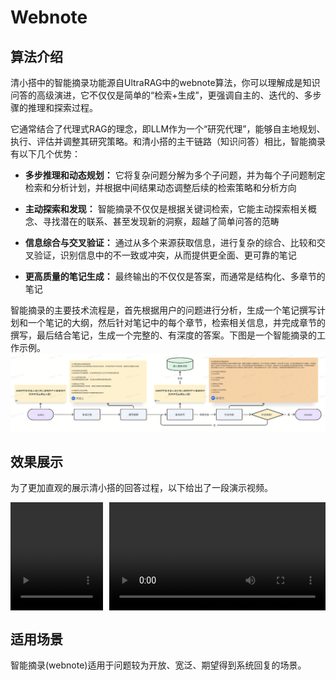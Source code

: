# Webnote

## 算法介绍

清小搭中的智能摘录功能源自UltraRAG中的webnote算法，你可以理解成是知识问答的高级演进，它不仅仅是简单的“检索+生成”，更强调自主的、迭代的、多步骤的推理和探索过程。

它通常结合了代理式RAG的理念，即LLM作为一个“研究代理”，能够自主地规划、执行、评估并调整其研究策略。和清小搭的主干链路（知识问答）相比，智能摘录有以下几个优势：

- **多步推理和动态规划：** 它将复杂问题分解为多个子问题，并为每个子问题制定检索和分析计划，并根据中间结果动态调整后续的检索策略和分析方向

- **主动探索和发现：** 智能摘录不仅仅是根据关键词检索，它能主动探索相关概念、寻找潜在的联系、甚至发现新的洞察，超越了简单问答的范畴

- **信息综合与交叉验证：** 通过从多个来源获取信息，进行复杂的综合、比较和交叉验证，识别信息中的不一致或冲突，从而提供更全面、更可靠的笔记

- **更高质量的笔记生成：** 最终输出的不仅仅是答案，而通常是结构化、多章节的笔记

智能摘录的主要技术流程是，首先根据用户的问题进行分析，生成一个笔记撰写计划和一个笔记的大纲，然后针对笔记中的每个章节，检索相关信息，并完成章节的撰写，最后结合笔记，生成一个完整的、有深度的答案。下图是一个智能摘录的工作示例。
![WebNote链路](../assets/imgs/webnote.png)


## 效果展示
为了更加直观的展示清小搭的回答过程，以下给出了一段演示视频。
<div style="display: flex; gap: 10px;">
  <video width="29%" controls style="flex: 3;">
    <source src="../assets/videos/webnote_wx.mp4" type="video/mp4">
    您的浏览器不支持 video 标签。
  </video>

  <video width="71%" controls style="flex: 7;">
    <source src="../assets/videos/webnote_web.mp4" type="video/mp4">
    您的浏览器不支持 video 标签。
  </video>
</div>


## 适用场景
智能摘录(webnote)适用于问题较为开放、宽泛、期望得到系统回复的场景。



